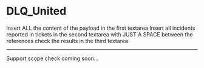 # DLQ_United

Insert ALL the content of the payload in the first textarea
Insert all incidents reported in tickets in the second textarea with JUST A SPACE between the references
check the results in the third textarea

---

Support scope check coming soon...
